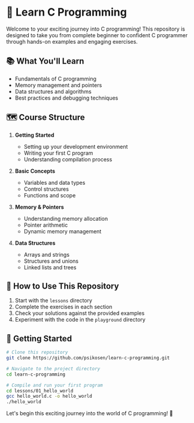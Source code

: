 # 🚀 Learn C Programming

Welcome to your exciting journey into C programming! This repository is designed to take you from complete beginner to confident C programmer through hands-on examples and engaging exercises.

## 📚 What You'll Learn

- Fundamentals of C programming
- Memory management and pointers
- Data structures and algorithms
- Best practices and debugging techniques

## 🗺️ Course Structure

1. **Getting Started**
   - Setting up your development environment
   - Writing your first C program
   - Understanding compilation process

2. **Basic Concepts**
   - Variables and data types
   - Control structures
   - Functions and scope

3. **Memory & Pointers**
   - Understanding memory allocation
   - Pointer arithmetic
   - Dynamic memory management

4. **Data Structures**
   - Arrays and strings
   - Structures and unions
   - Linked lists and trees

## 🎯 How to Use This Repository

1. Start with the `lessons` directory
2. Complete the exercises in each section
3. Check your solutions against the provided examples
4. Experiment with the code in the `playground` directory

## 🌟 Getting Started

```bash
# Clone this repository
git clone https://github.com/psikosen/learn-c-programming.git

# Navigate to the project directory
cd learn-c-programming

# Compile and run your first program
cd lessons/01_hello_world
gcc hello_world.c -o hello_world
./hello_world
```

Let's begin this exciting journey into the world of C programming! 🎉
